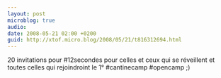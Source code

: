 ```yaml
---
layout: post
microblog: true
audio: 
date: 2008-05-21 02:00 +0200
guid: http://xtof.micro.blog/2008/05/21/t816312694.html
---
```

20 invitations pour #12secondes pour celles et ceux qui se réveillent et toutes celles qui rejoindroint le 1° #cantinecamp #opencamp ;)
